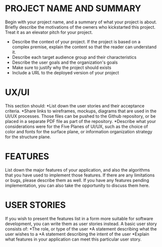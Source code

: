 # PROJECT NAME AND SUMMARY
Begin with your project name, and a summary of what your project is about. Briefly describe
the motivations of the owners who kickstarted this project. Treat it as an elevator pitch for your
project.
 * Describe the context of your project. If the project is based on a complex premise,
explain the content so that the reader can understand it.
* Describe each target audience group and their characteristics
* Describe the user goals and the organization's goals
* Make sure to justify why the project should exists
* Include a URL to the deployed version of your project

# UX/UI
This section should:
*List down the user stories and their acceptance criteria.
*Share links to wireframes, mockups, diagrams that are used in the UI/UX processes.
Those files can be pushed to the Github repository, or be placed in a separate PDF file
as part of the repository.
*Describe what your considerations were for the Five Planes of UI/UX, such as the choice
of color and fonts for the surface plane, or information organization strategy for the
structure plane.
# FEATURES
List down the major features of your application, and also the algorithms that you have used
to implement those features. If there are any limitations or bugs, please describe them as well.
If you have any features pending implementation, you can also take the opportunity to discuss
them here.
# USER STORIES
If you wish to present the features list in a form more suitable for software development, you
can write them as user stories instead.
A basic user story consists of:
*The role, or type of the user
*A statement describing what the user wishes to a
*A statement describing the intent of the user
*Explain what features in your application can meet this particular user story.
